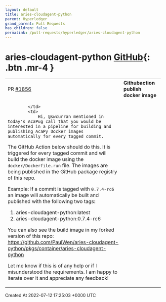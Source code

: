 ```yaml
---
layout: default
title: aries-cloudagent-python
parent: Hyperledger
grand_parent: Pull Requests
has_children: false
permalink: /pull-requests/hyperledger/aries-cloudagent-python
---
```


# aries-cloudagent-python <span class="fs-3 right-align">[GitHub](https://github.com/hyperledger/aries-cloudagent-python){: .btn .mr-4 }</span>


<div>
    <table>
        <tr>
            <td>
                PR <a href="https://github.com/hyperledger/aries-cloudagent-python/pull/1856" class=".btn">#1856</a>
            </td>
            <td>
                <b>
                    Githubaction publish docker image
                </b>
            </td>
        </tr>
        <tr>
            <td>
                
            </td>
            <td>
                Hi, @swcurran mentioned in today's AcaPug call that you would be interested in a pipeline for building and publishing AcaPy Docker images automatically for every tagged commit.

The GitHub Action below should do this. It is triggered for every tagged commit and will build the docker image using the `docker/Dockerfile.run` file. The images are being published in the GitHub package registry of this repo.

Example: If a commit is tagged with `0.7.4-rc6` an image will automatically be built and published with the following two tags:
1. aries-cloudagent-python:latest
2. aries-cloudagent-python:0.7.4-rc6

You can also see the build image in my forked version of this repo: https://github.com/PaulWen/aries-cloudagent-python/pkgs/container/aries-cloudagent-python


Let me know if this is of any help or if I misunderstood the requirements. I am happy to iterate over it and appreciate any feedback!
            </td>
        </tr>
    </table>
    <div class="right-align">
        Created At 2022-07-12 17:25:03 +0000 UTC
    </div>
</div>


